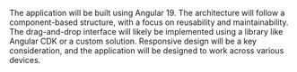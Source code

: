 The application will be built using Angular 19. The architecture will follow a component-based structure, with a focus on reusability and maintainability. The drag-and-drop interface will likely be implemented using a library like Angular CDK or a custom solution. Responsive design will be a key consideration, and the application will be designed to work across various devices.
